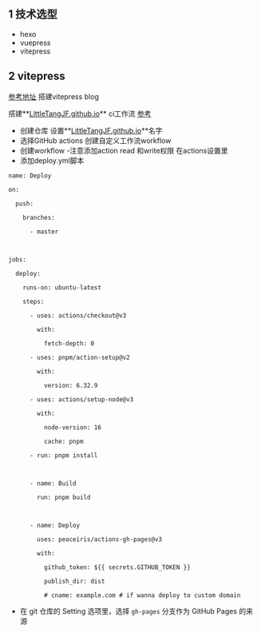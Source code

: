 ## 1 技术选型

- hexo
- vuepress
- vitepress

## 2 vitepress

[参考地址](https://notes.fe-mm.com/nav) 搭建vitepress blog

搭建**[LittleTangJF.github.io](https://github.com/LittleTangJF/LittleTangJF.github.io)** ci工作流 [参考](https://juejin.cn/post/7197972831795052599#heading-6)

- 创建仓库 设置**[LittleTangJF.github.io](https://github.com/LittleTangJF/LittleTangJF.github.io)**名字
- 选择GitHub actions 创建自定义工作流workflow
- 创建workflow  -注意添加action read 和write权限 在actions设置里
- 添加deploy.yml脚本

```JS
name: Deploy

on:

  push:

    branches:

      - master

  

jobs:

  deploy:

    runs-on: ubuntu-latest

    steps:

      - uses: actions/checkout@v3

        with:

          fetch-depth: 0

      - uses: pnpm/action-setup@v2

        with:

          version: 6.32.9

      - uses: actions/setup-node@v3

        with:

          node-version: 16

          cache: pnpm

      - run: pnpm install

  

      - name: Build

        run: pnpm build

  

      - name: Deploy

        uses: peaceiris/actions-gh-pages@v3

        with:

          github_token: ${{ secrets.GITHUB_TOKEN }}

          publish_dir: dist

          # cname: example.com # if wanna deploy to custom domain
```

- 在 git 仓库的 Setting 选项里，选择 `gh-pages` 分支作为 GitHub Pages 的来源